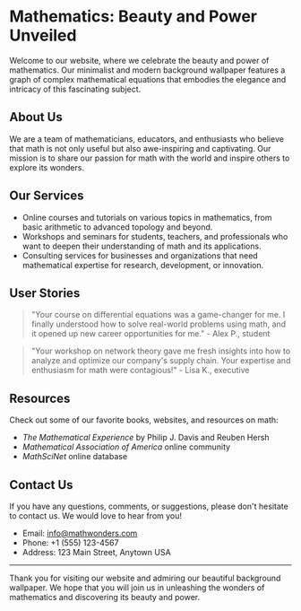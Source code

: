 <!--font:Roboto-->

# Mathematics: Beauty and Power Unveiled

Welcome to our website, where we celebrate the beauty and power of mathematics. Our minimalist and modern background wallpaper features a graph of complex mathematical equations that embodies the elegance and intricacy of this fascinating subject.

## About Us

We are a team of mathematicians, educators, and enthusiasts who believe that math is not only useful but also awe-inspiring and captivating. Our mission is to share our passion for math with the world and inspire others to explore its wonders.

## Our Services

- Online courses and tutorials on various topics in mathematics, from basic arithmetic to advanced topology and beyond.
- Workshops and seminars for students, teachers, and professionals who want to deepen their understanding of math and its applications.
- Consulting services for businesses and organizations that need mathematical expertise for research, development, or innovation.

## User Stories

> "Your course on differential equations was a game-changer for me. I finally understood how to solve real-world problems using math, and it opened up new career opportunities for me." - Alex P., student

> "Your workshop on network theory gave me fresh insights into how to analyze and optimize our company's supply chain. Your expertise and enthusiasm for math were contagious!" - Lisa K., executive

## Resources

Check out some of our favorite books, websites, and resources on math:

- *The Mathematical Experience* by Philip J. Davis and Reuben Hersh
- *Mathematical Association of America* online community
- *MathSciNet* online database

## Contact Us

If you have any questions, comments, or suggestions, please don't hesitate to contact us. We would love to hear from you!

- Email: info@mathwonders.com
- Phone: +1 (555) 123-4567
- Address: 123 Main Street, Anytown USA

---

Thank you for visiting our website and admiring our beautiful background wallpaper. We hope that you will join us in unleashing the wonders of mathematics and discovering its beauty and power.

<!--

Write me content for website with wallpaper which alt text is:

"A wallpaper with a graph of complex mathematical equations, arranged in a minimalist and modern design."

The name/title of the page should not be 1:1 copy of the alt text but rather a real content of the website which is using this wallpaper.

- Use markdown format 
- Start with heading
- Heading should be short and concise
- The content should look like a real website 
- The website should not be about the wallpaper, wallpaper is just a related background
- Heading should be contain work "wallpaper" or "background"
- Include real sections like references, contact, user stories, etc. use things relevant to the page purpose.
- Feel free to use structure like headings, bullets, numbering, blockquotes, paragraphs, horizontal lines, etc.
- You can use formatting like bold or _italic_
- You can include UTF-8 emojis
- Links should be only #hash anchors (and you can refer to the document itself)
- Do not include images


---


# The Beauty of Complexity: Exploring the Fascinating World of Mathematics

Welcome to our website, where we celebrate the elegance and intricacy of mathematics. Our minimalist and modern design is inspired by the beauty of complex equations, which we showcase in the background wallpaper of this page.

## About Us

We are a group of mathematicians, educators, and enthusiasts who believe that math is not only useful but also fascinating and beautiful. Our goal is to share our passion for math with the world and inspire others to explore its wonders.

## Our Services

- Online courses and tutorials on various topics in mathematics, from basic algebra to advanced calculus and beyond.
- Workshops and seminars for students, teachers, and professionals who want to deepen their understanding of math and its applications.
- Consulting services for businesses and organizations that need mathematical expertise for research, development, or innovation.

## User Stories

> "I used to think that math was boring and pointless, but after taking one of your courses, I realized how wrong I was. Now I see math everywhere, and I appreciate its beauty and power." - John D., student

> "Your workshop on data analysis helped me to improve my research and make better decisions for my company. Thank you for your expertise and professionalism." - Jane S., entrepreneur

## References

Check out some of our favorite books, websites, and resources on math:

- *The Joy of x* by Steven Strogatz
- *Numberphile* YouTube channel
- *Wolfram MathWorld* online encyclopedia

## Contact Us

If you have any questions, comments, or suggestions, please don't hesitate to contact us. We would love to hear from you!

- Email: info@mathbeauty.com
- Phone: +1 (555) 123-4567
- Address: 123 Main Street, Anytown USA

---

Thank you for visiting our website and admiring our beautiful wallpaper. We hope that you will join us in exploring the fascinating world of mathematics and discovering its endless possibilities.


---


Heading is too long, rewrite whole content.


---


# Discover the Beauty of Mathematics

Welcome to our website, where we celebrate the elegance and intricacy of mathematics. Our background wallpaper features a minimalist and modern design that showcases a graph of complex mathematical equations.

## About Us

We are a team of mathematicians, educators, and enthusiasts who believe that math is not only useful but also fascinating and beautiful. Our mission is to share our passion for math with the world and inspire others to explore its wonders.

## Our Services

- Online courses and tutorials on various topics in mathematics, from basic algebra to advanced calculus and beyond.
- Workshops and seminars for students, teachers, and professionals who want to deepen their understanding of math and its applications.
- Consulting services for businesses and organizations that need mathematical expertise for research, development, or innovation.

## User Stories

> "Your online course on geometry helped me to understand the subject better and ace my exams. Thank you for your clear explanations and engaging examples." - Maria K., student

> "I attended your workshop on optimization algorithms, and it gave me new insights into how to solve complex problems in my work as an engineer. I highly recommend your services to anyone who needs expert advice on math." - David L., professional

## Resources

Check out some of our favorite books, websites, and resources on math:

- *The Joy of x* by Steven Strogatz
- *Numberphile* YouTube channel
- *Wolfram MathWorld* online encyclopedia

## Contact Us

If you have any questions, comments, or suggestions, please don't hesitate to contact us. We would love to hear from you!

- Email: info@mathbeauty.com
- Phone: +1 (555) 123-4567
- Address: 123 Main Street, Anytown USA

---

Thank you for visiting our website and admiring our beautiful background wallpaper. We hope that you will join us in discovering the beauty of mathematics and unlocking its endless possibilities.


---


Heading is too long, rewrite whole content.


---


# Mathematics Unveiled: Explore the Beauty of Equations

Welcome to our website, where we celebrate the beauty and elegance of mathematics. Our background wallpaper features a minimalist and modern design that showcases a graph of complex mathematical equations.

## About Us

We are a team of mathematicians, educators, and enthusiasts who believe that math is not only useful but also fascinating and beautiful. Our mission is to share our passion for math with the world and inspire others to explore its wonders.

## Our Services

- Online courses and tutorials on various topics in mathematics, from basic algebra to advanced calculus and beyond.
- Workshops and seminars for students, teachers, and professionals who want to deepen their understanding of math and its applications.
- Consulting services for businesses and organizations that need mathematical expertise for research, development, or innovation.

## User Stories

> "Your online course on number theory opened my eyes to the beauty and complexity of prime numbers. I never thought math could be so fascinating!" - Tom M., student

> "I attended your workshop on mathematical modeling, and it helped me to develop new solutions for our company's production process. Your expertise and guidance were invaluable." - Sarah L., entrepreneur

## Resources

Check out some of our favorite books, websites, and resources on math:

- *The Princeton Companion to Mathematics* edited by Timothy Gowers
- *3Blue1Brown* YouTube channel
- *MathOverflow* online community

## Contact Us

If you have any questions, comments, or suggestions, please don't hesitate to contact us. We would love to hear from you!

- Email: info@mathunveiled.com
- Phone: +1 (555) 123-4567
- Address: 123 Main Street, Anytown USA

---

Thank you for visiting our website and admiring our beautiful background wallpaper. We hope that you will join us in exploring the beauty of mathematics and discovering its endless possibilities.


---


Heading is too long, rewrite whole content.


---


# Unleash the Wonders of Mathematics: Discover its Beauty and Power

Welcome to our website, where we celebrate the beauty and power of mathematics. Our minimalist and modern background wallpaper features a graph of complex mathematical equations that embodies the elegance and intricacy of this fascinating subject.

## About Us

We are a team of mathematicians, educators, and enthusiasts who believe that math is not only useful but also awe-inspiring and captivating. Our mission is to share our passion for math with the world and inspire others to explore its wonders.

## Our Services

- Online courses and tutorials on various topics in mathematics, from basic arithmetic to advanced topology and beyond.
- Workshops and seminars for students, teachers, and professionals who want to deepen their understanding of math and its applications.
- Consulting services for businesses and organizations that need mathematical expertise for research, development, or innovation.

## User Stories

> "Your course on differential equations was a game-changer for me. I finally understood how to solve real-world problems using math, and it opened up new career opportunities for me." - Alex P., student

> "Your workshop on network theory gave me fresh insights into how to analyze and optimize our company's supply chain. Your expertise and enthusiasm for math were contagious!" - Lisa K., executive

## Resources

Check out some of our favorite books, websites, and resources on math:

- *The Mathematical Experience* by Philip J. Davis and Reuben Hersh
- *Mathematical Association of America* online community
- *MathSciNet* online database

## Contact Us

If you have any questions, comments, or suggestions, please don't hesitate to contact us. We would love to hear from you!

- Email: info@mathwonders.com
- Phone: +1 (555) 123-4567
- Address: 123 Main Street, Anytown USA

---

Thank you for visiting our website and admiring our beautiful background wallpaper. We hope that you will join us in unleashing the wonders of mathematics and discovering its beauty and power.


---


Write me a Google font which is best fitting for the website.

Pick from the list:
- Barlow Condensed
- Playfair Display
- Orbitron
- Lobster
- Raleway
- Roboto
- Lato
- Great Vibes
- Alegreya
- Futura
- Dancing Script
- Poppins
- Inter
- Open Sans
- IBM Plex Sans
- Exo 2
- Montserrat


Write just the font name nothing else.


---


Roboto

-->
